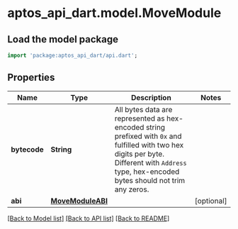 # aptos_api_dart.model.MoveModule

## Load the model package
```dart
import 'package:aptos_api_dart/api.dart';
```

## Properties
Name | Type | Description | Notes
------------ | ------------- | ------------- | -------------
**bytecode** | **String** | All bytes data are represented as hex-encoded string prefixed with `0x` and fulfilled with two hex digits per byte.  Different with `Address` type, hex-encoded bytes should not trim any zeros.  | 
**abi** | [**MoveModuleABI**](MoveModuleABI.md) |  | [optional] 

[[Back to Model list]](../README.md#documentation-for-models) [[Back to API list]](../README.md#documentation-for-api-endpoints) [[Back to README]](../README.md)


